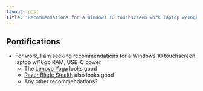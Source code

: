 ```yaml
---
layout: post
title: "Recommendations for a Windows 10 touchscreen work laptop w/16gb RAM, USB-C power?"
---
```


## Pontifications

* For work, I am seeking recommendations for a Windows 10 touchscreen laptop w/16gb RAM, USB-C power
    * The [Lenovo Yoga](https://www3.lenovo.com/ca/en/laptops/yoga/yoga-900-series/Yoga-920-13-inch/p/80Y70062US) looks good
    * [Razer Blade Stealth](https://www.razerzone.com/ca-en/gaming-laptops/razer-blade-stealth) also looks good
    * Any other recommendations?